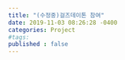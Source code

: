 ```yaml
---
title: "(수정중)걸즈데이톤 참여"
date: 2019-11-03 08:26:28 -0400
categories: Project
#tags: 
published : false
---
```

